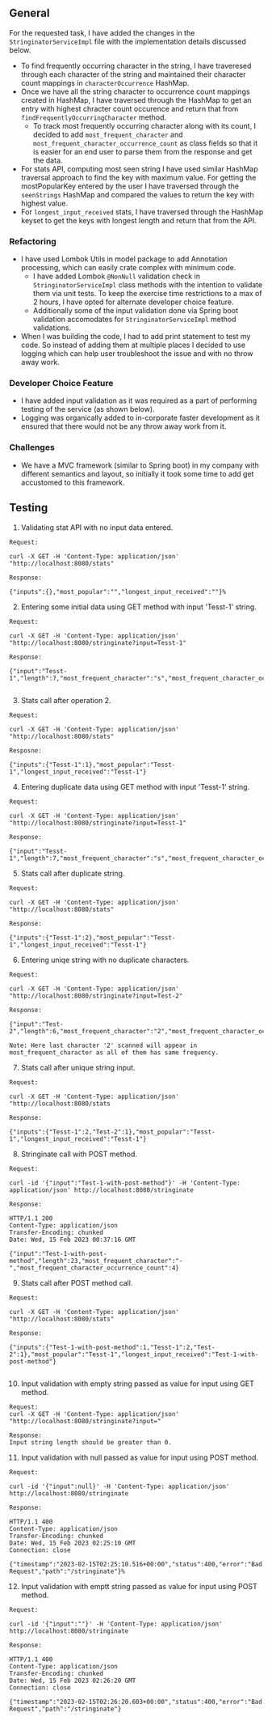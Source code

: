 ## General ##

For the requested task, I have added the changes in the `StringinatorServiceImpl` file with the implementation details discussed below.

* To find frequently occurring character in the string, I have traveresed through each character of the string and maintained their character count mappings in `characterOccurrence` HashMap.
* Once we have all the string character to occurrence count mappings created in HashMap, I have traversed through the HashMap to get an entry with highest chracter count occurence and return that from `findFrequentlyOccurringCharacter` method.
   * To track most frequently occurring character along with its count, I decided to add `most_frequent_character` and `most_frequent_character_occurrence_count` as class fields so that it is easier for an end user to parse them from the response and get the data. 
* For stats API, computing most seen string I have used similar HashMap traversal approach to find the key with maximum value. For getting the mostPopularKey entered by the user I have traversed through the `seenStrings` HashMap and compared the values to return the key with highest value.
* For `longest_input_received` stats, I have traversed through the HashMap keyset to get the keys with longest length and return that from the API.

### Refactoring ###

* I have used Lombok Utils in model package to add Annotation processing, which can easily crate complex with minimum code.
    * I have added Lombok `@NonNull` validation check in `StringinatorServiceImpl` class methods with the intention to validate them via unit tests. To keep the exercise time restrictions to a max of 2 hours, I have opted for alternate developer choice feature.
    * Additionally some of the input validation done via Spring boot validation accomodates for `StringinatorServiceImpl` method validations. 
* When I was building the code, I had to add print statement to test my code. So instead of adding them at multiple places I decided to use logging which can help user troubleshoot the issue and with no throw away work.

### Developer Choice Feature ###

* I have added input validation as it was required as a part of performing testing of the service (as shown below). 
* Logging was organically added to in-corporate faster development as it ensured that there would not be any throw away work from it.

### Challenges ###

* We have a MVC framework (similar to Spring boot) in my company with different semantics and layout, so initially it took some time to add get accustomed to this framework.



## Testing ##

1. Validating stat API with no input data entered.

```
Request:

curl -X GET -H 'Content-Type: application/json' "http://localhost:8080/stats"

Response:

{"inputs":{},"most_popular":"","longest_input_received":""}%

```

2. Entering some initial data using GET method with input 'Tesst-1' string.

```
Request:

curl -X GET -H 'Content-Type: application/json' "http://localhost:8080/stringinate?input=Tesst-1"

Response:

{"input":"Tesst-1","length":7,"most_frequent_character":"s","most_frequent_character_occurrence_count":2}%


```

3.  Stats call after operation 2.


```
Request:

curl -X GET -H 'Content-Type: application/json' "http://localhost:8080/stats"

Resposne:

{"inputs":{"Tesst-1":1},"most_popular":"Tesst-1","longest_input_received":"Tesst-1"}
```

4. Entering duplicate data using GET method with input 'Tesst-1' string.

```
Request:

curl -X GET -H 'Content-Type: application/json' "http://localhost:8080/stringinate?input=Tesst-1"

Response:

{"input":"Tesst-1","length":7,"most_frequent_character":"s","most_frequent_character_occurrence_count":2}
```

5. Stats call after duplicate string.

```
Request:

curl -X GET -H 'Content-Type: application/json' "http://localhost:8080/stats"

Response:

{"inputs":{"Tesst-1":2},"most_popular":"Tesst-1","longest_input_received":"Tesst-1"}
```

6. Entering uniqe string with no duplicate characters.

```
Request:

curl -X GET -H 'Content-Type: application/json' "http://localhost:8080/stringinate?input=Test-2"

Response:

{"input":"Test-2","length":6,"most_frequent_character":"2","most_frequent_character_occurrence_count":1}

Note: Here last character '2' scanned will appear in most_frequent_character as all of them has same frequency.
```

7. Stats call after unique string input.

```
Request:

curl -X GET -H 'Content-Type: application/json' "http://localhost:8080/stats

Response:

{"inputs":{"Tesst-1":2,"Test-2":1},"most_popular":"Tesst-1","longest_input_received":"Tesst-1"}
```

8. Stringinate call with POST method.

```
Request:

curl -id '{"input":"Test-1-with-post-method"}' -H 'Content-Type: application/json' http://localhost:8080/stringinate

Response:

HTTP/1.1 200
Content-Type: application/json
Transfer-Encoding: chunked
Date: Wed, 15 Feb 2023 00:37:16 GMT

{"input":"Test-1-with-post-method","length":23,"most_frequent_character":"-","most_frequent_character_occurrence_count":4}
```

9. Stats call after POST method call.

```
Request:

curl -X GET -H 'Content-Type: application/json' "http://localhost:8080/stats"

Response:

{"inputs":{"Test-1-with-post-method":1,"Tesst-1":2,"Test-2":1},"most_popular":"Tesst-1","longest_input_received":"Test-1-with-post-method"}
 
```
10. Input validation with empty string passed as value for input using GET method.

```
Request:
curl -X GET -H 'Content-Type: application/json' "http://localhost:8080/stringinate?input="

Response:
Input string length should be greater than 0.
```

11. Input validation with null passed as value for input using POST method.

```
Request:

curl -id '{"input":null}' -H 'Content-Type: application/json' http://localhost:8080/stringinate

Response:

HTTP/1.1 400
Content-Type: application/json
Transfer-Encoding: chunked
Date: Wed, 15 Feb 2023 02:25:10 GMT
Connection: close

{"timestamp":"2023-02-15T02:25:10.516+00:00","status":400,"error":"Bad Request","path":"/stringinate"}%
```

12. Input validation with emptt string passed as value for input using POST method.

```
Request:

curl -id '{"input":""}' -H 'Content-Type: application/json' http://localhost:8080/stringinate

Response:

HTTP/1.1 400
Content-Type: application/json
Transfer-Encoding: chunked
Date: Wed, 15 Feb 2023 02:26:20 GMT
Connection: close

{"timestamp":"2023-02-15T02:26:20.603+00:00","status":400,"error":"Bad Request","path":"/stringinate"}
```